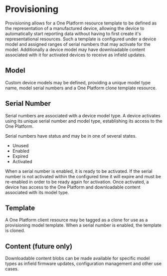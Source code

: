 Provisioning
============

Provisioning allows for a One Platform resource template to be defined
as the representation of a manufactured device, allowing the device to
automatically start reporting data without having to first create it's
representational resources. Such a template is configured under a device
model and assigned ranges of serial numbers that may activate for the
model. Additionally a device model may have downloadable content
associated with it for activated devices to receive as infield updates.

Model
-----

Custom device models may be defined, providing a unique model type name,
model serial numbers and a One Platform clone template resource.

Serial Number
-------------

Serial numbers are associated with a device model type. A device
activates using its unique serial number and model type, establishing
its access to the One Platform.

Serial numbers have status and may be in one of several states.

-   Unused
-   Enabled
-   Expired
-   Activated

When a serial number is enabled, it is ready to be activated. If the
serial number is not activated within the configured time it will expire
and must be re-enabled in order to be ready again for activation. Once
activated, a device has access to the One Platform and downloadable
content associated with its model type.

Template
--------

A One Platform client resource may be tagged as a clone for use as a
provisioning model template. When a serial number is enabled, the
template is cloned.

Content (future only)
---------------------

Downloadable content blobs can be made available for specific model
types as infield firmware updates, configuration management and other
use cases.
